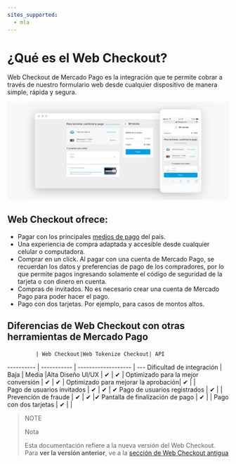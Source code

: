 ```yaml
---
sites_supported:
  - mla
---
```


# ¿Qué es el Web Checkout? 
Web Checkout de Mercado Pago es la integración que te permite cobrar a través de nuestro formulario web desde cualquier dispositivo de manera simple, rápida y segura. 

![Basic-Checkout](/images/web-payment-checkout/basic-checkout.png)


## Web Checkout ofrece:

* Pagar con los principales [medios de pago](https://www.mercadopago.com.ar/ayuda/medios-de-pago-cuotas-promociones_264) del país.
* Una experiencia de compra adaptada y accesible desde cualquier celular o computadora.  
* Comprar en un click. Al pagar con una cuenta de Mercado Pago, se recuerdan los datos y preferencias de pago de los compradores, por lo que permite pagos ingresando solamente el código de seguridad de la tarjeta o con dinero en cuenta.
* Compras de invitados. No es necesario crear una cuenta de Mercado Pago para poder hacer el pago.
* Pago con dos tarjetas. Por ejemplo, para casos de montos altos.


## Diferencias de Web Checkout con otras herramientas de Mercado Pago

			 | Web Checkout|Web Tokenize Checkout| API
---------- | ----------- | ------------------- | ---
Dificultad de integración 			  	| Baja        | Media               |Alta
Diseño UI/UX 							  	| ✔           | ✔                   |
Optimizado para la mejor conversión	| ✔           | ✔                   |
Optimizado para mejorar la aprobación| ✔          |                      |  
Pago de usuarios invitados         	| ✔           | ✔                   | ✔
Pago de usuarios registrados       	| ✔           |                     |
Prevención de fraude               	| ✔           | ✔                   |✔
Pantalla de finalización de pago		| ✔           |                     |
Pago con dos tarjetas					| ✔           |                     |


>NOTE
>
>Nota
>
> Esta documentación refiere a la nueva versión del Web Checkout. Para **ver la versión anterior**, ve a la [sección de Web Checkout antigua](https://www.mercadopago.com.ar/developers/es/guides/payments/web-payment-checkout/v1/introduction/)